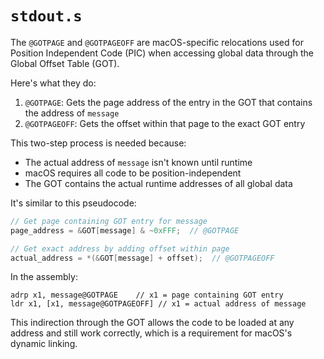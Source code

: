 # `stdout.s`

The `@GOTPAGE` and `@GOTPAGEOFF` are macOS-specific relocations used for Position Independent Code (PIC) when accessing global data through the Global Offset Table (GOT).

Here's what they do:

1. `@GOTPAGE`: Gets the page address of the entry in the GOT that contains the address of `message`
2. `@GOTPAGEOFF`: Gets the offset within that page to the exact GOT entry

This two-step process is needed because:
- The actual address of `message` isn't known until runtime
- macOS requires all code to be position-independent
- The GOT contains the actual runtime addresses of all global data

It's similar to this pseudocode:
```c
// Get page containing GOT entry for message
page_address = &GOT[message] & ~0xFFF;  // @GOTPAGE

// Get exact address by adding offset within page
actual_address = *(&GOT[message] + offset);  // @GOTPAGEOFF
```

In the assembly:
```arm64
adrp x1, message@GOTPAGE    // x1 = page containing GOT entry
ldr x1, [x1, message@GOTPAGEOFF] // x1 = actual address of message
```

This indirection through the GOT allows the code to be loaded at any address and still work correctly, which is a requirement for macOS's dynamic linking.